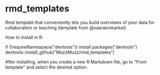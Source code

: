 # rmd_templates
Rmd template that conveniently lets you build overviews of your data for collaboration or teaching (template from @saaralonbarkat)

How to install in R:

if (!requireNamespace("devtools")) install.packages("devtools")
devtools::install_github("MozzMuzz/rmd_templates")

After installing, when you create a new R Markdown file, go to "From template" and select the desired option.

